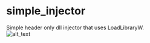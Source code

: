 # simple_injector
Simple header only dll injector that uses LoadLibraryW.
<br />
![alt_text](https://i.ibb.co/Thq1cnD/injector-screen.png)
